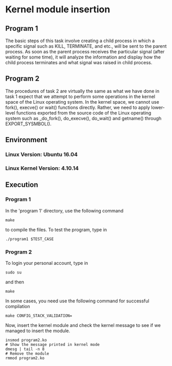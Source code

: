 # Kernel module insertion

## Program 1
The basic steps of this task involve creating a child process in which a specific signal 
such as KILL, TERMINATE, and etc., will be sent to the parent process. As soon as 
the parent process receives the particular signal (after waiting for some time), it will
analyze the information and display how the child process terminates and what signal 
was raised in child process.

## Program 2
The procedures of task 2 are virtually the same as what we have done in task 1 expect 
that we attempt to perform some operations in the kernel space of the Linux operating 
system. In the kernel space, we cannot use fork(), execve() or wait() functions 
directly. Rather, we need to apply lower-level functions exported from the source code 
of the Linux operating system such as _do_fork(), do_execve(), do_wait()
and getname() through EXPORT_SYSMBOL().

## Environment
### Linux Version: Ubuntu 16.04
### Linux Kernel Version: 4.10.14

## Execution
### Program 1
In the 'program 1' directory, use the following command
```
make
```
to compile the files.
To test the program, type in
```
./program1 $TEST_CASE
```
### Program 2
To login your personal account, type in
```
sudo su
```
and then 
```
make
```
In some cases, you need use the following command for successful compilation
```
make CONFIG_STACK_VALIDATION=
```
Now, insert the kernel module and check the kernel message to see if we managed to insert the module.
```
insmod program2.ko
# Show the message printed in kernel mode
dmesg | tail -n 8
# Remove the module 
rmmod program2.ko
```
